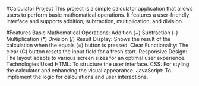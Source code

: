 #Calculator Project
This project is a simple calculator application that allows users to perform basic mathematical operations. It features a user-friendly interface and supports addition, subtraction, multiplication, and division.

#Features
Basic Mathematical Operations:
Addition (+)
Subtraction (-)
Multiplication (*)
Division (/)
Result Display: Shows the result of the calculation when the equals (=) button is pressed.
Clear Functionality: The clear (C) button resets the input field for a fresh start.
Responsive Design: The layout adapts to various screen sizes for an optimal user experience.
Technologies Used
HTML: To structure the user interface.
CSS: For styling the calculator and enhancing the visual appearance.
JavaScript: To implement the logic for calculations and user interactions.
